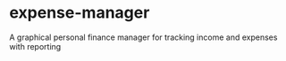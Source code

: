 # expense-manager
A graphical personal finance manager for tracking income and expenses with reporting
